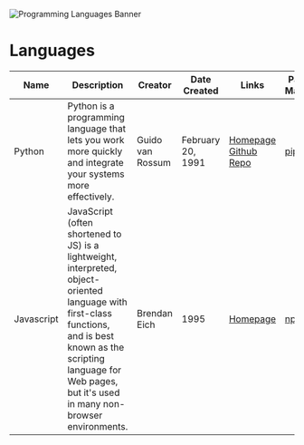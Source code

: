 ![Programming Languages Banner](https://user-images.githubusercontent.com/69996843/178092319-5dc63ad1-2fb9-4260-9e5a-eb63f79cbeb0.png)

# Languages
|Name  |Description| Creator          | Date Created    |Links |Package Managers|Applications|
|------|-----------|------------------|-----------------|------|-------------|--------------------|
|Python|Python is a programming language that lets you work more quickly and integrate your systems more effectively.| Guido van Rossum |February 20, 1991|[Homepage](https://www.python.org/) [Github Repo](https://github.com/python/cpython)|[pip](https://pypi.org/)|Machine Learning, Web Development, Scripting, Databases, Game Developement|
|Javascript|JavaScript (often shortened to JS) is a lightweight, interpreted, object-oriented language with first-class functions, and is best known as the scripting language for Web pages, but it's used in many non-browser environments.| Brendan Eich |1995|[Homepage](https://www.javascript.com/)|[npm](https://www.npmjs.com/)|Web Development, Scripting, Game Development, Databases|
